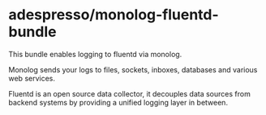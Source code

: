 # adespresso/monolog-fluentd-bundle

This bundle enables logging to fluentd via monolog.

Monolog sends your logs to files, sockets, inboxes, databases and various web services.

Fluentd is an open source data collector, it decouples data sources from backend systems by providing a unified logging layer in between.
